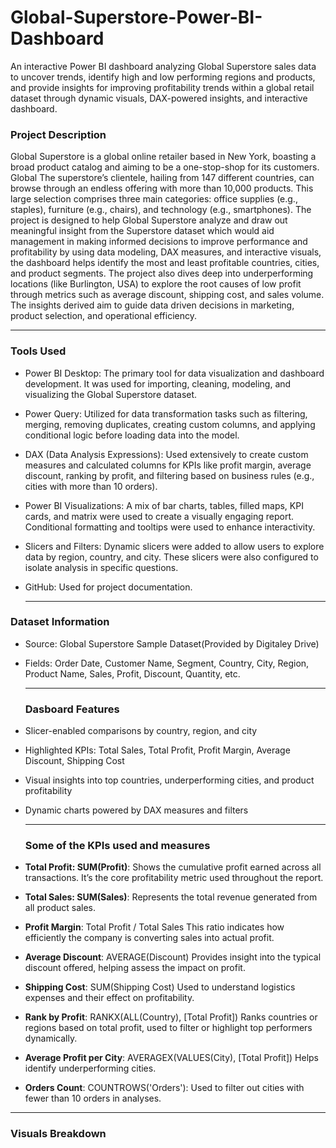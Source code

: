 # Global-Superstore-Power-BI-Dashboard
 An interactive Power BI dashboard analyzing Global Superstore sales data to uncover trends, identify high and low performing regions and products, and provide insights for improving profitability  trends within a global retail dataset through dynamic visuals, DAX-powered insights, and interactive dashboard.
### Project Description
Global Superstore is a global online retailer based in New York, boasting a broad product catalog and aiming to be a one-stop-shop for its customers. Global The superstore’s clientele, hailing from 147 different countries, can browse through an endless offering with more than 10,000 products. This large selection comprises three main categories: office supplies (e.g., staples), furniture (e.g., chairs), and technology (e.g., smartphones). The project is designed to help Global Superstore analyze and draw out meaningful insight from the Superstore dataset which would aid management in making informed decisions to improve performance and profitability by using data modeling, DAX measures, and interactive visuals, the dashboard helps identify the most and least profitable countries, cities, and product segments. The project also dives deep into underperforming locations (like Burlington, USA) to explore the root causes of low profit through metrics such as average discount, shipping cost, and sales volume. The insights derived aim to guide data driven decisions in marketing, product selection, and operational efficiency.

---
### Tools Used
- Power BI Desktop: The primary tool for data visualization and dashboard development. It was used for importing, cleaning, modeling, and visualizing the Global Superstore dataset.

- Power Query: Utilized for data transformation tasks such as filtering, merging, removing duplicates, creating custom columns, and applying conditional logic before loading data into the model.

- DAX (Data Analysis Expressions): Used extensively to create custom measures and calculated columns for KPIs like profit margin, average discount, ranking by profit, and filtering based on business rules (e.g., cities with more than 10 orders).

- Power BI Visualizations: A mix of bar charts, tables, filled maps, KPI cards, and matrix were used to create a visually engaging report. Conditional formatting and tooltips were used to enhance interactivity.

- Slicers and Filters: Dynamic slicers were added to allow users to explore data by region, country, and city. These slicers were also configured to isolate analysis in specific questions.

- GitHub: Used for project documentation.

   ---
 ### Dataset Information
- Source: Global Superstore Sample Dataset(Provided by Digitaley Drive)
- Fields: Order Date, Customer Name, Segment, Country, City, Region, Product Name, Sales, Profit, Discount, Quantity, etc.

  ---
  ### Dasboard Features
 - Slicer-enabled comparisons by country, region, and city

 - Highlighted KPIs: Total Sales, Total Profit, Profit Margin, Average Discount, Shipping Cost

 - Visual insights into top countries, underperforming cities, and product profitability

 - Dynamic charts powered by DAX measures and filters

   ---
   ### Some of the KPIs used and measures
- **Total Profit: SUM(Profit)**:
Shows the cumulative profit earned across all transactions. It’s the core profitability metric used throughout the report.

 - **Total Sales: SUM(Sales)**:
Represents the total revenue generated from all product sales.

- **Profit Margin**: Total Profit / Total Sales
This ratio indicates how efficiently the company is converting sales into actual profit.

- **Average Discount**: AVERAGE(Discount)
Provides insight into the typical discount offered, helping assess the impact on profit.

- **Shipping Cost**: SUM(Shipping Cost)
Used to understand logistics expenses and their effect on profitability.

- **Rank by Profit**: RANKX(ALL(Country), [Total Profit])
Ranks countries or regions based on total profit, used to filter or highlight top performers dynamically.

- **Average Profit per City**: AVERAGEX(VALUES(City), [Total Profit])
Helps identify underperforming cities.

- **Orders Count**: COUNTROWS('Orders'):
Used to filter out cities with fewer than 10 orders in analyses.

---
### Visuals Breakdown



